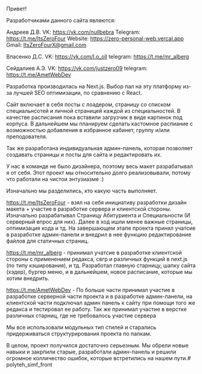 Привет!

Разработчиками данного сайта являются:

Андреев Д.В.
VK: https://vk.com/nullbebra
Telegram: https://t.me/ItsZeroFour
Website: https://zero-personal-web.vercal.app
Gmail: ItsZeroFourX@gmail.com

Власенко Д.С.
VK: https://vk.com/l.o_oll
telegram: https://t.me/mr_alberg

Сейдалиев А.Э.
VK: https://vk.com/justzero09
telegram: https://t.me/AmetWebDev


Разработка производилась на Next.js. Выбор пал на эту платформу из-за лучшей SEO оптимизации, по сравнению с React.

Сайт включает в себя посты с лоадером, страницу со списком специальнсотей и личной страницей каждой из специальностей. В качестве расписания пока вставили загрузчик в виде картинок под корпуса. В дальнейшем мы планируем сделать кастомное распиание с возможностью добавления в избранное кабинет, группу и/или преподователя.

Так же разработана индивидуальная админ-панель, которая позволяет создавать страницы и посты для сайта и редактировать их.

У нас в команде не было дизайнера, поэтому весь макет разрабатывал я от себя.
Этот проект мы относительно долго реализовывали, потому что работали на чистои энтузиазме :)

Изначально мы разделились, кто какую часть выполняет.

https://t.me/ItsZeroFour - взял на себя инициативу разработки дизайн макета + участие в разработке сервера и клиентской стороны. Изначально разрабатывал Страницу Абитуриента и Специальности (И серверный впрос для них). Далее в ход ишли менее важные страницы, оптимизация кода и тд. На завершающем этапе проекта принял учатсие в разработке админ-панели и внедрил в нее функцию редактирование файлов для статичных страниц.

https://t.me/mr_alberg - принимал учатсие в разработке клиентской стороны с применением редакса, свгр и различных функций в next.js (по типу кэширования), и тд. Разработал главную старницу, шапку сайта (хэдер), бургер меню, и в дальнейшем, новое расписание, которые мы хотим внедрить.

https://t.me/AmetWebDev - По больше части принимал участие в разработке серверной части проекта и в разработке админ-панели, на клиентской части подключал админ панель к сайту при помощи того же редакса и тестировал ее работу. Так же принимал участие в верстке различных старниц, где не требовалось участие сервера

Мы все использовали модульных тип стилей и старались придерживаться структурирования проекта по папкам.

В целом, проект получился достаточно серьезным. Мы обрели новые навыки и закрпили старые, разработали админ-панель и решили огромное колличество ошибок, которые встретились на нашем пути.# polyteh_simf_front
